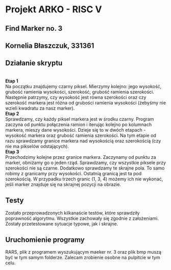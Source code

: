 # Projekt ARKO - RISC V

## Find Marker no. 3

## Kornelia Błaszczuk, 331361

## Działanie skryptu
<br>
<strong>Etap 1</strong><br>
Na początku znajdujemy czarny piksel. Mierzymy kolejno: jego wysokość, grubość ramienia wysokości, szerokość, grubość ramienia szerokości. Następnie patrzymy, czy wysokość jest równa szerokości oraz czy szerokość markera jest różna od grubości ramienia wysokości (żebyśmy nie wzieli kwadratu za nasz marker).
<br>
<strong>Etap 2</strong><br>
Sprawdzamy, czy każdy piksel markera jest w środku czarny. Program zaczyna od punktu połączenia ramion i iterując kolejno po kolumnach markera, mieszy dane wysokości. Dzieje się to w dwóch etapach - wysokość markera oraz grubość ramienia szerokości. Na tym etapie od razu sprawdzamy granice markera nad wysokością oraz szerokością (czy nie ma pikselów odstających).
<br>
<strong>Etap 3</strong><br>
Przechodzimy kolejne przez granice markera. Zaczynamy od punktu za marker, obniżamy go o jeden rząd. Sprawdzamy, czy wszystkie piksele przy szerokości nie są czarne. Dodatkowo sprawdzamy te skrajne pola. To samo robimy z granicamy przy wysokości. Ostatnią granicą jest ta pod szerokością.
W przypadku trzech granic (1, 3, 4) możemy ich nie wykonać, jeśli marker znajduje się na skrajnej pozycji na obrazie.

## Testy

Zostało przeprowadzonych kilkanaście testów, które sprawdziły poprawność algorytmu. Wszystkie zachowały się zgodnie z założeniami. Zostały przetestowane sytuacje typowe, jak i skrajne.

## Uruchomienie programy

RARS, plik z programem wyszukującym maeker nr. 3 oraz plik bmp muszą być w tym samym folderze. Zalecam zrobienie osobne na pulpitcie w tym celu.
